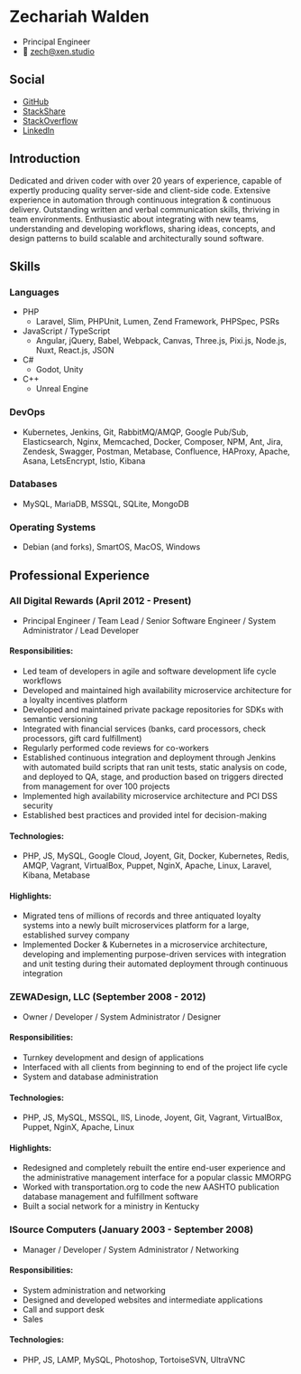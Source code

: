 # Zechariah Walden
* Principal Engineer
* 📧 zech@xen.studio

## Social
* [GitHub](https://github.com/zwalden)
* [StackShare](https://stackshare.io/zwalden)
* [StackOverflow](https://stackoverflow.com/users/1591814)
* [LinkedIn](https://www.linkedin.com/in/zech-walden-1038a057)

## Introduction
Dedicated and driven coder with over 20 years of experience, capable of expertly producing quality server-side and client-side code. Extensive experience in automation through continuous integration & continuous delivery. Outstanding written and verbal communication skills, thriving in team environments. Enthusiastic about integrating with new teams, understanding and developing workflows, sharing ideas, concepts, and design patterns to build scalable and architecturally sound software.

## Skills
### Languages
* PHP
    * Laravel, Slim, PHPUnit, Lumen, Zend Framework, PHPSpec, PSRs
* JavaScript / TypeScript
    * Angular, jQuery, Babel, Webpack, Canvas, Three.js, Pixi.js, Node.js, Nuxt, React.js, JSON
* C#
    * Godot, Unity
* C++
    * Unreal Engine

### DevOps
* Kubernetes, Jenkins, Git, RabbitMQ/AMQP, Google Pub/Sub, Elasticsearch, Nginx, Memcached, Docker, Composer, NPM, Ant, Jira, Zendesk, Swagger, Postman, Metabase, Confluence, HAProxy, Apache, Asana, LetsEncrypt, Istio, Kibana

### Databases
* MySQL, MariaDB, MSSQL, SQLite, MongoDB

### Operating Systems
* Debian (and forks), SmartOS, MacOS, Windows

## Professional Experience
### All Digital Rewards (April 2012 - Present)
* Principal Engineer / Team Lead / Senior Software Engineer / System Administrator / Lead Developer
#### Responsibilities:
* Led team of developers in agile and software development life cycle workflows
* Developed and maintained high availability microservice architecture for a loyalty incentives platform
* Developed and maintained private package repositories for SDKs with semantic versioning
* Integrated with financial services (banks, card processors, check processors, gift card fulfillment)
* Regularly performed code reviews for co-workers
* Established continuous integration and deployment through Jenkins with automated build scripts that ran unit tests, static analysis on code, and deployed to QA, stage, and production based on triggers directed from management for over 100 projects
* Implemented high availability microservice architecture and PCI DSS security
* Established best practices and provided intel for decision-making

#### Technologies:
* PHP, JS, MySQL, Google Cloud, Joyent, Git, Docker, Kubernetes, Redis, AMQP, Vagrant, VirtualBox, Puppet, NginX, Apache, Linux, Laravel, Kibana, Metabase

#### Highlights:
* Migrated tens of millions of records and three antiquated loyalty systems into a newly built microservices platform for a large, established survey company
* Implemented Docker & Kubernetes in a microservice architecture, developing and implementing purpose-driven services with integration and unit testing during their automated deployment through continuous integration

### ZEWADesign, LLC (September 2008 - 2012)
* Owner / Developer / System Administrator / Designer
#### Responsibilities:
* Turnkey development and design of applications
* Interfaced with all clients from beginning to end of the project life cycle
* System and database administration

#### Technologies:
* PHP, JS, MySQL, MSSQL, IIS, Linode, Joyent, Git, Vagrant, VirtualBox, Puppet, NginX, Apache, Linux

#### Highlights:
* Redesigned and completely rebuilt the entire end-user experience and the administrative management interface for a popular classic MMORPG
* Worked with transportation.org to code the new AASHTO publication database management and fulfillment software
* Built a social network for a ministry in Kentucky

### ISource Computers (January 2003 - September 2008)
* Manager / Developer / System Administrator / Networking
#### Responsibilities:
* System administration and networking
* Designed and developed websites and intermediate applications
* Call and support desk
* Sales

#### Technologies:
* PHP, JS, LAMP, MySQL, Photoshop, TortoiseSVN, UltraVNC
